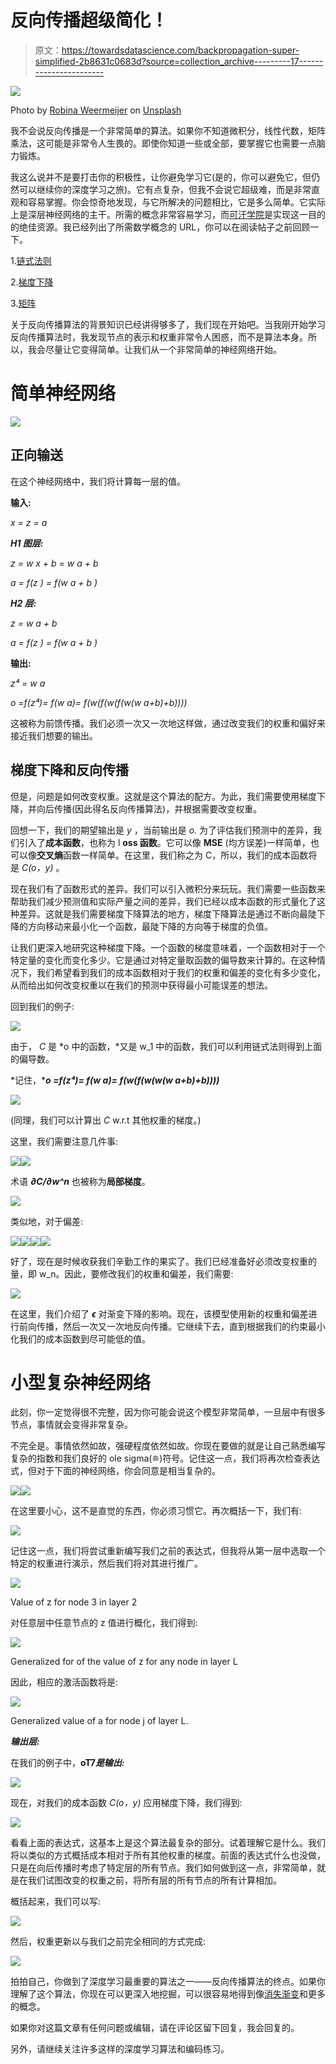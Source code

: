 # 反向传播超级简化！

> 原文：<https://towardsdatascience.com/backpropagation-super-simplified-2b8631c0683d?source=collection_archive---------17----------------------->

![](img/3aed439eeeae4f20e1b1a1956ce13377.png)

Photo by [Robina Weermeijer](https://unsplash.com/@averey?utm_source=medium&utm_medium=referral) on [Unsplash](https://unsplash.com?utm_source=medium&utm_medium=referral)

我不会说反向传播是一个非常简单的算法。如果你不知道微积分，线性代数，矩阵乘法，这可能是非常令人生畏的。即使你知道一些或全部，要掌握它也需要一点脑力锻炼。

我这么说并不是要打击你的积极性，让你避免学习它(是的，你可以避免它，但仍然可以继续你的深度学习之旅)。它有点复杂，但我不会说它超级难，而是非常直观和容易掌握。你会惊奇地发现，与它所解决的问题相比，它是多么简单。它实际上是深层神经网络的主干。所需的概念非常容易学习，而[可汗学院](https://www.khanacademy.org/)是实现这一目的的绝佳资源。我已经列出了所需数学概念的 URL，你可以在阅读帖子之前回顾一下。

1.[链式法则](https://www.khanacademy.org/math/ap-calculus-ab/ab-differentiation-2-new/ab-3-1a/v/chain-rule-introduction)

2.[梯度下降](https://www.khanacademy.org/math/multivariable-calculus/multivariable-derivatives/gradient-and-directional-derivatives/v/gradient)

3.[矩阵](https://www.khanacademy.org/math/linear-algebra/matrix-transformations)

关于反向传播算法的背景知识已经讲得够多了，我们现在开始吧。当我刚开始学习反向传播算法时，我发现节点的表示和权重非常令人困惑，而不是算法本身。所以，我会尽量让它变得简单。让我们从一个非常简单的神经网络开始。

# 简单神经网络

![](img/d3afc8e5527eeb10a80e262707c40ff1.png)

## 正向输送

在这个神经网络中，我们将计算每一层的值。

**输入:**

*x = z = a*

***H1 图层:***

*z = w x + b = w a + b*

*a = f(z ) = f(w a + b )*

***H2 层:***

*z = w a + b*

*a = f(z ) = f(w a + b )*

**输出:**

*z⁴ = w a*

*o =f(z⁴)= f(w a)= f(w(f(w(f(w(w a+b)+b))))*

这被称为前馈传播。我们必须一次又一次地这样做，通过改变我们的权重和偏好来接近我们想要的输出。

## 梯度下降和反向传播

但是，问题是如何改变权重。这就是这个算法的配方。为此，我们需要使用梯度下降，并向后传播(因此得名反向传播算法)，并根据需要改变权重。

回想一下，我们的期望输出是 *y* ，当前输出是 *o.* 为了评估我们预测中的差异，我们引入了**成本函数**，也称为 l **oss 函数**。它可以像 **MSE** (均方误差)一样简单，也可以像**交叉熵**函数一样简单。在这里，我们称之为 C，所以，我们的成本函数将是 *C(o，y)* 。

现在我们有了函数形式的差异。我们可以引入微积分来玩玩。我们需要一些函数来帮助我们减少预测值和实际产量之间的差异，我们已经以成本函数的形式量化了这种差异。这就是我们需要梯度下降算法的地方，梯度下降算法是通过不断向最陡下降的方向移动来最小化一个函数，最陡下降的方向等于梯度的负值。

让我们更深入地研究这种梯度下降。一个函数的梯度意味着，一个函数相对于一个特定量的变化而变化多少。它是通过对特定量取函数的偏导数来计算的。在这种情况下，我们希望看到我们的成本函数相对于我们的权重和偏差的变化有多少变化，从而给出如何改变权重以在我们的预测中获得最小可能误差的想法。

回到我们的例子:

![](img/e8eb2e6c99365765ec3451e50acadb5a.png)

由于， *C* 是 *o 中的函数，*又是 w_1 中的函数，我们可以利用链式法则得到上面的偏导数。

*记住，****o =f(z⁴)= f(w a)= f(w(f(w(w(w a+b)+b))))***

![](img/bb3b0174c7d559ae189f31053ae1e4fd.png)

(同理，我们可以计算出 *C* w.r.t 其他权重的梯度。)

这里，我们需要注意几件事:

![](img/a98c54bcff470515573a922775084744.png)![](img/a1ae8fbd30f83f0b01bb7ead257f850f.png)

术语 ***∂C/∂w^n*** 也被称为**局部梯度**。

![](img/b99aac6e3d6c1e0c69be1974924ac5c4.png)

类似地，对于偏差:

![](img/dbd6b6b66338a96740152b8f31a7b62b.png)![](img/3ae18c2f3b21c52d7dcbd8630af14181.png)![](img/649de7c1d920e266f64860f6ea2d87e9.png)![](img/ccc617632133520ba4a05bcbd709f67e.png)

好了，现在是时候收获我们辛勤工作的果实了。我们已经准备好必须改变权重的量，即 w_n。因此，要修改我们的权重和偏差，我们需要:

![](img/e6a8978ae0a34355a63434b7d4212b24.png)

在这里，我们介绍了 ***ϵ*** 对渐变下降的影响。现在，该模型使用新的权重和偏差进行前向传播，然后一次又一次地反向传播。它继续下去，直到根据我们的约束最小化我们的成本函数到尽可能低的值。

# 小型复杂神经网络

此刻，你一定觉得很不完整，因为你可能会说这个模型非常简单，一旦层中有很多节点，事情就会变得非常复杂。

不完全是。事情依然如故，强硬程度依然如故。你现在要做的就是让自己熟悉编写复杂的指数和我们良好的 ole sigma(≘)符号。记住这一点，我们将再次检查表达式，但对于下面的神经网络，你会同意是相当复杂的。

![](img/1aa1a21d09e6fbd26fcbfb33758ff151.png)![](img/a175d6143e74ee472d148779b39d4eca.png)

在这里要小心，这不是直觉的东西，你必须习惯它。再次概括一下，我们有:

![](img/c8b6af1a83270b66293a1113f5b0e544.png)

记住这一点，我们将尝试重新编写我们之前的表达式，但我将从第一层中选取一个特定的权重进行演示，然后我们将对其进行推广。

![](img/69f2425e37d7bc717438932e8bfdc891.png)

Value of z for node 3 in layer 2

对任意层中任意节点的 z 值进行概化，我们得到:

![](img/46289952dc5b9df6db81abfd2c511f19.png)

Generalized for of the value of z for any node in layer L

因此，相应的激活函数将是:

![](img/c1585012fe0f809a6c3b4754ffbd0253.png)

Generalized value of a for node j of layer L.

***输出层:***

在我们的例子中，**oT7*是输出:***

![](img/21aa9da7a32fe55af22536f848d038c0.png)

现在，对我们的成本函数 *C(o，y)* 应用梯度下降，我们得到:

![](img/1ad1b6b92d388c434ebb1d3e75d90492.png)

看看上面的表达式，这基本上是这个算法最复杂的部分。试着理解它是什么。我们将以类似的方式概括成本相对于所有其他权重的梯度。前面的表达式什么也没做，只是在向后传播时考虑了特定层的所有节点。我们如何做到这一点，非常简单，就是在我们试图改变的权重之前，将所有层的所有节点的所有计算相加。

概括起来，我们可以写:

![](img/eff855f3b3f1dee2a24eb2c3d85a2ed9.png)

然后，权重更新以与我们之前完全相同的方式完成:

![](img/e6a8978ae0a34355a63434b7d4212b24.png)

拍拍自己，你做到了深度学习最重要的算法之一——反向传播算法的终点。如果你理解了这个算法，你现在可以更深入地挖掘，可以很容易地得到像[消失渐变](https://en.wikipedia.org/wiki/Vanishing_gradient_problem)和更多的概念。

如果你对这篇文章有任何问题或编辑，请在评论区留下回复，我会回复的。

另外，请继续关注许多这样的深度学习算法和编码练习。